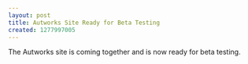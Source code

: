 ```yaml
---
layout: post
title: Autworks Site Ready for Beta Testing
created: 1277997005
---
```

The Autworks site is coming together and is now ready for beta testing. 
